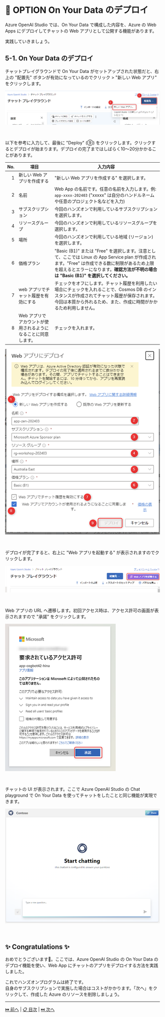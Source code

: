 # 🧪 OPTION On Your Data のデプロイ

Azure OpenAI Studio では、On Your Data で構成した内容を、Azure の Web Apps にデプロイしてチャットの Web アプリとして公開する機能があります。

実践していきましょう。

## 5-1. On Your Data のデプロイ

チャットプレイグラウンドで On Your Data がセットアップされた状態だと、右上の "配置先" ボタンが有効になっているのでクリック > "新しい Web アプリ" をクリックします。

![image](./images/5-1-1.png)

<br>

以下を参考に入力して、最後に "Deploy" (⑨) をクリックします。クリックするとデプロイが始まります。デプロイの完了まではしばらく10～20分かかることがあります。

No.  | 項目 | 入力内容
---: | --- | ---
1 | 新しい Web アプリを作成する | "新しい Web アプリを作成する" を選択します。
2 | 名前 | Web App の名前です。任意の名前を入力します。例: `app-xxxx-202403` ("xxxxx" は自分のハンドルネームや任意のプロジェクト名などを入力)
3 | サブスクリプション | 今回のハンズオンで利用しているサブスクリプションを選択します。
4 | リソースグループ | 今回のハンズオンで利用しているリソースグループを選択します。
5 | 場所 | 今回のハンズオンで利用している地域 (リージョン) を選択します。
6 | 価格プラン | "Basic (B1)" または "Free" を選択します。注意として、ここでは Linux の App Service plan が作成されます。"Free" は作成できる数に制限があるため上限を超えるとエラーになります。**確認方法が不明の場合は "Basic (B1)" を選択してください。**
7 | web アプリでチャット履歴を有効にする | チェックをオフにします。チャット履歴を利用したい場合にチェックを入れることで、Cosmos DB のインスタンスが作成されてチャット履歴が保存されます。今回は本質から外れるため、また、作成に時間がかかるため利用しません。
8 | Web アプリでアカウントが使用されるようになることに同意します。 | チェックを入れます。

![image](./images/5-1-2.png)

<br>


デプロイが完了すると、右上に "Web アプリを起動する" が表示されますのでクリックします。

![image](./images/5-1-3.png)

<br>

Web アプリの URL へ遷移します。初回アクセス時は、アクセス許可の画面が表示されますので "承諾" をクリックします。

![image](./images/5-1-4.png)

<br>

チャットの UI が表示されます。ここで Azure OpenAI Studio の Chat playground で On Your Data を使ってチャットをしたことと同じ機能が実現できます。

![image](./images/5-1-5.png)

<br>

## ✨ Congratulations ✨

おめでとうございます🎉。ここでは、Azure OpenAI Studio の On Your Data のデプロイ機能を使い、Web App にチャットのアプリをデプロイする方法を実践しました。

これでハンズオンプログラムは終了です。  
自身のサブスクリプションで実施した場合はコストがかかります。「次へ」をクリックして、作成した Azure のリソースを削除しましょう。

---

[⏮️ 前へ](./setup-on-your-data.md) | [📋 目次](../../README.md) | [⏭️ 次へ](./remove-azure-resources.md)
